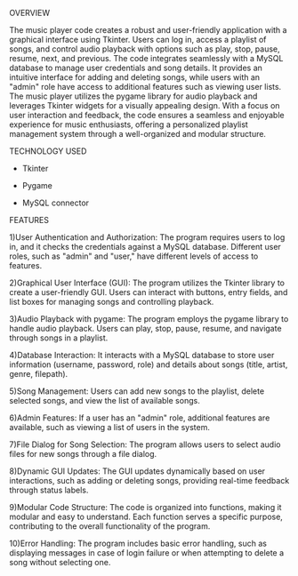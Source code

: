 OVERVIEW

The music player code creates a robust and user-friendly application with a graphical interface using Tkinter. Users can log in, access a playlist of songs, and control audio playback with options such as play, stop, pause, resume, next, and previous. The code integrates seamlessly with a MySQL database to manage user credentials and song details. It provides an intuitive interface for adding and deleting songs, while users with an "admin" role have access to additional features such as viewing user lists. The music player utilizes the pygame library for audio playback and leverages Tkinter widgets for a visually appealing design. With a focus on user interaction and feedback, the code ensures a seamless and enjoyable experience for music enthusiasts, offering a personalized playlist management system through a well-organized and modular structure.

TECHNOLOGY USED

  * Tkinter
  
  * Pygame
  
  * MySQL connector

FEATURES

1)User Authentication and Authorization: The program requires users to log in, and it checks the credentials against a MySQL database. Different user roles, such as "admin" and "user," have different levels of access to features.

2)Graphical User Interface (GUI): The program utilizes the Tkinter library to create a user-friendly GUI. Users can interact with buttons, entry fields, and list boxes for managing songs and controlling playback.

3)Audio Playback with pygame: The program employs the pygame library to handle audio playback. Users can play, stop, pause, resume, and navigate through songs in a playlist.

4)Database Interaction: It interacts with a MySQL database to store user information (username, password, role) and details about songs (title, artist, genre, filepath).

5)Song Management: Users can add new songs to the playlist, delete selected songs, and view the list of available songs.

6)Admin Features: If a user has an "admin" role, additional features are available, such as viewing a list of users in the system.

7)File Dialog for Song Selection: The program allows users to select audio files for new songs through a file dialog.

8)Dynamic GUI Updates: The GUI updates dynamically based on user interactions, such as adding or deleting songs, providing real-time feedback through status labels.

9)Modular Code Structure: The code is organized into functions, making it modular and easy to understand. Each function serves a specific purpose, contributing to the overall functionality of the program.

10)Error Handling: The program includes basic error handling, such as displaying messages in case of login failure or when attempting to delete a song without selecting one.
